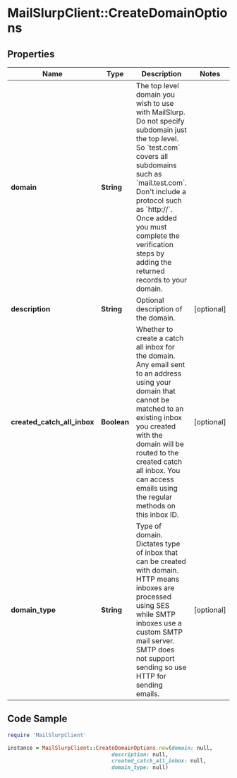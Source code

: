 # MailSlurpClient::CreateDomainOptions

## Properties

Name | Type | Description | Notes
------------ | ------------- | ------------- | -------------
**domain** | **String** | The top level domain you wish to use with MailSlurp. Do not specify subdomain just the top level. So &#x60;test.com&#x60; covers all subdomains such as &#x60;mail.test.com&#x60;. Don&#39;t include a protocol such as &#x60;http://&#x60;. Once added you must complete the verification steps by adding the returned records to your domain. | 
**description** | **String** | Optional description of the domain. | [optional] 
**created_catch_all_inbox** | **Boolean** | Whether to create a catch all inbox for the domain. Any email sent to an address using your domain that cannot be matched to an existing inbox you created with the domain will be routed to the created catch all inbox. You can access emails using the regular methods on this inbox ID. | [optional] 
**domain_type** | **String** | Type of domain. Dictates type of inbox that can be created with domain. HTTP means inboxes are processed using SES while SMTP inboxes use a custom SMTP mail server. SMTP does not support sending so use HTTP for sending emails. | [optional] 

## Code Sample

```ruby
require 'MailSlurpClient'

instance = MailSlurpClient::CreateDomainOptions.new(domain: null,
                                 description: null,
                                 created_catch_all_inbox: null,
                                 domain_type: null)
```


